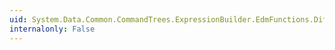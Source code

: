 ```yaml
---
uid: System.Data.Common.CommandTrees.ExpressionBuilder.EdmFunctions.DiffHours(System.Data.Common.CommandTrees.DbExpression,System.Data.Common.CommandTrees.DbExpression)
internalonly: False
---
```

